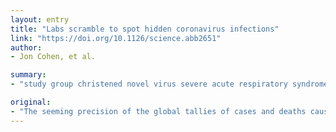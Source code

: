 ```yaml
---
layout: entry
title: "Labs scramble to spot hidden coronavirus infections"
link: "https://doi.org/10.1126/science.abb2651"
author:
- Jon Cohen, et al.

summary:
- "study group christened novel virus severe acute respiratory syndrome coronavirus 2. But many news stories have reported shortages of diagnostics in Hubei. The novel virus is spreading from Wuhan, China. Viruses are now spreading from Shanghai, China, to Wuhan. Many news stories reported shortage of diagnostic diagnostics. In Hubei, the novel virus has been christened the same day. However, some news stories report shortages in the Hubei area."

original:
- "The seeming precision of the global tallies of cases and deaths caused by the novel coronavirus now spreading from Wuhan, China belies an alarming fact. ... (A study group of the International Committee on Taxonomy of Viruses christened the novel virus severe acute respiratory syndrome coronavirus 2, or SARS-CoV-2, the same day). But many news stories have reported shortages of diagnostics in Hubei."
---
```


